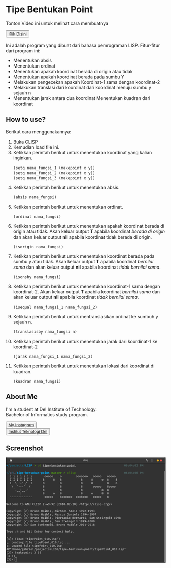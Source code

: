 # <b>Tipe Bentukan Point</b>

Tonton Video ini untuk melihat cara membuatnya

<button><a href="https://youtu.be/qspyAXo_HWo">Klik Disini</a></button><br><br>
Ini adalah program yang dibuat dari bahasa pemrograman LISP. Fitur-fitur dari program ini:
- Menentukan absis
- Menentukan ordinat
- Menentukan apakah koordinat berada di origin atau tidak
- Menentukan apakah koordinat berada pada sumbu Y
- Melakukan pengecekan apakah Koordinat-1 sama dengan koordinat-2
- Melakukan translasi dari koordinat dari koordinat menuju sumbu y sejauh n
- Menentukan jarak antara dua koordinat
  Menentukan kuadran dari koordinat

## <b> How to use? </b>

Berikut cara menggunakannya:
1. Buka CLISP
2. Kemudian load file ini.
3. Ketikkan perintah berikut untuk menentukan koordinat yang kalian inginkan.
   ```
   (setq nama_fungsi_1 (makepoint x y))
   (setq nama_fungsi_2 (makepoint x y))
   (setq nama_fungsi_3 (makepoint x y))
   ```
4. Ketikkan perintah berikut untuk menentukan absis.
   ```
   (absis nama_fungsi)
   ```
5. Ketikkan perintah berikut untuk menentukan ordinat.
   ```
   (ordinat nama_fungsi)
   ```
6. Ketikkan perintah berikut untuk menentukan apakah koordinat berada di origin atau tidak. Akan keluar output <b>T</b> apabila koordinat *berada di origin* dan akan keluar output **nil** apabila koordinat tidak berada di origin.
   ```
   (isorigin nama_fungsi)
   ```
7. Ketikkan perintah berikut untuk menentukan koordinat berada pada sumbu y atau tidak. Akan keluar output <b>T</b> apabila koordinat *bernilai sama* dan akan keluar output **nil** apabila koordinat *tidak bernilai sama*.
   ```
   (isonsby nama_fungsi)
   ```
8. Ketikkan perintah berikut untuk menentukan koordinat-1 sama dengan koordinat-2. Akan keluar output <b>T</b> apabila koordinat *bernilai sama* dan akan keluar output **nil** apabila koordinat *tidak bernilai sama*.
   ```
   (isequal nama_fungsi_1 nama_fungsi_2)
   ```
9. Ketikkan perintah berikut untuk mentranslasikan ordinat ke sumbuh y sejauh n.
    ```
    (translasisby nama_fungsi n)
    ```
10. Ketikkan perintah berikut untuk menentukan jarak dari koordinat-1 ke koordinat-2
    ```
    (jarak nama_fungsi_1 nama_fungsi_2)
    ```
11. Ketikkan perintah berikut untuk menentukan lokasi dari koordinat di kuadran.
    ```
    (kuadran nama_fungsi)
    ```

## <b>About Me</b>

I'm a student at Del Institute of Technology. <br>
Bachelor of Informatics study program. <br>


<button><a href="https://www.instagram.com/gabrielhtg77/">My Instagram</a></button>
<br>
<button><a href="https://www.del.ac.id/">Institut Teknologi Del</a></button>

## <b>Screenshot</b>

![ss](https://github.com/gabrielhtg/tipe-bentukan-point/blob/master/ss.png?raw=true)
